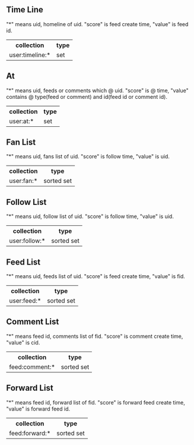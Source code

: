 ## Time Line  
"*" means uid, homeline of uid. "score" is feed create time, "value" is feed id.  

<table>
  <tr>
  	<th>collection</th>
  	<th>type</th>
  </tr>
  <tr>
    <td>user:timeline:*</td>
    <td>set</td>
  </tr>
</table>


## At  
"*" means uid, feeds or comments which @ uid. "score" is @ time, "value" contains @ type(feed or comment) and id(feed id or comment id).  

<table>
  <tr>
  	<th>collection</th>
  	<th>type</th>
  </tr>
  <tr>
    <td>user:at:*</td>
    <td>set</td>
  </tr>
</table>


## Fan List  
"*" means uid, fans list of uid. "score" is follow time, "value" is uid.

<table>
  <tr>
  	<th>collection</th>
  	<th>type</th>
  </tr>
  <tr>
    <td>user:fan:*</td>
    <td>sorted set</td>
  </tr>
</table>


## Follow List  
"*" means uid, follow list of uid. "score" is follow time, "value" is uid.  

<table>
  <tr>
  	<th>collection</th>
  	<th>type</th>
  </tr>
  <tr>
    <td>user:follow:*</td>
    <td>sorted set</td>
  </tr>
</table>


## Feed List  
"*" means uid, feeds list of uid. "score" is feed create time, "value" is fid.  

<table>
  <tr>
  	<th>collection</th>
  	<th>type</th>
  </tr>
  <tr>
    <td>user:feed:*</td>
    <td>sorted set</td>
  </tr>
</table>


## Comment List  
"*" means feed id, comments list of fid. "score" is comment create time, "value" is cid.  

<table>
  <tr>
  	<th>collection</th>
  	<th>type</th>
  </tr>
  <tr>
    <td>feed:comment:*</td>
    <td>sorted set</td>
  </tr>
</table>


## Forward List  
"*" means feed id, forward list of fid. "score" is forward feed create time, "value" is forward feed id.  

<table>
  <tr>
  	<th>collection</th>
  	<th>type</th>
  </tr>
  <tr>
    <td>feed:forward:*</td>
    <td>sorted set</td>
  </tr>
</table>
